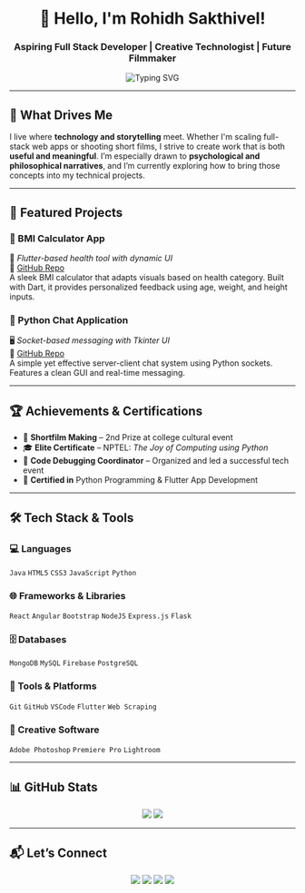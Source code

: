 <h1 align="center">👋 Hello, I'm Rohidh Sakthivel!</h1>
<h3 align="center">Aspiring Full Stack Developer | Creative Technologist | Future Filmmaker</h3>

<p align="center">
  <img src="https://readme-typing-svg.demolab.com?font=Fira+Code&size=22&pause=1000&center=true&vCenter=true&width=600&lines=Building+Intuitive+Apps;Solving+Real-world+Problems;Blending+Tech+and+Storytelling;Coding+and+Creating+with+Purpose" alt="Typing SVG" />
</p>

---

## 🎯 What Drives Me

I live where **technology and storytelling** meet. Whether I'm scaling full-stack web apps or shooting short films, I strive to create work that is both **useful and meaningful**. I’m especially drawn to **psychological and philosophical narratives**, and I’m currently exploring how to bring those concepts into my technical projects.

---

## 🚀 Featured Projects

### 🧮 BMI Calculator App  
📱 *Flutter-based health tool with dynamic UI*  
🔗 [GitHub Repo](#)  
A sleek BMI calculator that adapts visuals based on health category. Built with Dart, it provides personalized feedback using age, weight, and height inputs.

### 💬 Python Chat Application  
🖥️ *Socket-based messaging with Tkinter UI*  
🔗 [GitHub Repo](#)  
A simple yet effective server-client chat system using Python sockets. Features a clean GUI and real-time messaging.

---

## 🏆 Achievements & Certifications

- 🥈 **Shortfilm Making** – 2nd Prize at college cultural event  
- 🎓 **Elite Certificate** – NPTEL: *The Joy of Computing using Python*  
- 🧠 **Code Debugging Coordinator** – Organized and led a successful tech event  
- 📜 **Certified in** Python Programming & Flutter App Development

---

## 🛠️ Tech Stack & Tools

### 💻 Languages
`Java` `HTML5` `CSS3` `JavaScript` `Python`

### 🌐 Frameworks & Libraries
`React` `Angular` `Bootstrap` `NodeJS` `Express.js` `Flask`

### 🗄️ Databases
`MongoDB` `MySQL` `Firebase` `PostgreSQL`

### 🧰 Tools & Platforms
`Git` `GitHub` `VSCode` `Flutter` `Web Scraping`

### 🎨 Creative Software
`Adobe Photoshop` `Premiere Pro` `Lightroom`

---

## 📊 GitHub Stats

<p align="center">
  <img src="https://github-readme-stats.vercel.app/api?username=AnbuchelvanVK&show_icons=true&theme=radical" />
  <img src="https://github-readme-stats.vercel.app/api/top-langs/?username=AnbuchelvanVK&layout=compact&theme=radical" />
</p>

---

## 📬 Let’s Connect

<p align="center">
  <a href="https://github.com/AnbuchelvanVK" target="_blank"><img src="https://img.shields.io/badge/GitHub-%2312100E.svg?style=flat&logo=github&logoColor=white"/></a>
  <a href="https://www.linkedin.com/in/anbuchelvanvk" target="_blank"><img src="https://img.shields.io/badge/LinkedIn-%230077B5.svg?style=flat&logo=linkedin&logoColor=white"/></a>
  <a href="mailto:your-email@example.com"><img src="https://img.shields.io/badge/Gmail-D14836?style=flat&logo=gmail&logoColor=white"/></a>
  <a href="https://twitter.com/yourhandle" target="_blank"><img src="https://img.shields.io/badge/X-000000?style=flat&logo=x&logoColor=white"/></a>
</p>
